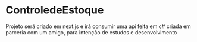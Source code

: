 # ControledeEstoque
Projeto será criado em next.js e irá consumir uma api feita em c# criada em parceria com um amigo, para intenção de estudos e desenvolvimento
